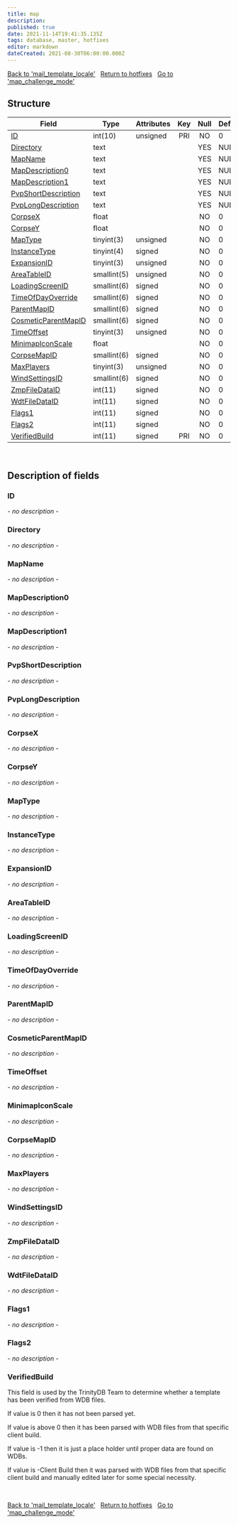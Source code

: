 ```yaml
---
title: map
description: 
published: true
date: 2021-11-14T19:41:35.135Z
tags: database, master, hotfixes
editor: markdown
dateCreated: 2021-08-30T06:00:00.000Z
---
```


<a href="https://trinitycore.info/de/database/master/hotfixes/mail_template_locale" class="mt-5 v-btn v-btn--depressed v-btn--flat v-btn--outlined theme--light v-size--default darkblue--text text--lighten-3"><span class="v-btn__content"><i aria-hidden="true" class="v-icon notranslate v-icon--left mdi mdi-arrow-left theme--light"></i><span>Back to 'mail_template_locale'</span></span></a>&nbsp;&nbsp;&nbsp;<a href="https://trinitycore.info/de/database/master/hotfixes/home" class="mt-5 v-btn v-btn--depressed v-btn--flat v-btn--outlined theme--light v-size--default darkblue--text text--lighten-3"><span class="v-btn__content"><i aria-hidden="true" class="v-icon notranslate v-icon--left mdi mdi-home-outline theme--light"></i><span>Return to hotfixes</span></span></a>&nbsp;&nbsp;&nbsp;<a href="https://trinitycore.info/de/database/master/hotfixes/map_challenge_mode" class="mt-5 v-btn v-btn--depressed v-btn--flat v-btn--outlined theme--light v-size--default darkblue--text text--lighten-3"><span class="v-btn__content"><span>Go to 'map_challenge_mode'</span><i aria-hidden="true" class="v-icon notranslate v-icon--right mdi mdi-arrow-right theme--light"></i></span></a>

## Structure

| Field | Type | Attributes | Key | Null | Default | Extra | Comment |
| --- | --- | --- | :---: | :---: | --- | --- | --- |
| [ID](#id) | int(10) | unsigned | PRI | NO | 0 |  |  |
| [Directory](#directory) | text |  |  | YES | NULL |  |  |
| [MapName](#mapname) | text |  |  | YES | NULL |  |  |
| [MapDescription0](#mapdescription0) | text |  |  | YES | NULL |  |  |
| [MapDescription1](#mapdescription1) | text |  |  | YES | NULL |  |  |
| [PvpShortDescription](#pvpshortdescription) | text |  |  | YES | NULL |  |  |
| [PvpLongDescription](#pvplongdescription) | text |  |  | YES | NULL |  |  |
| [CorpseX](#corpsex) | float |  |  | NO | 0 |  |  |
| [CorpseY](#corpsey) | float |  |  | NO | 0 |  |  |
| [MapType](#maptype) | tinyint(3) | unsigned |  | NO | 0 |  |  |
| [InstanceType](#instancetype) | tinyint(4) | signed |  | NO | 0 |  |  |
| [ExpansionID](#expansionid) | tinyint(3) | unsigned |  | NO | 0 |  |  |
| [AreaTableID](#areatableid) | smallint(5) | unsigned |  | NO | 0 |  |  |
| [LoadingScreenID](#loadingscreenid) | smallint(6) | signed |  | NO | 0 |  |  |
| [TimeOfDayOverride](#timeofdayoverride) | smallint(6) | signed |  | NO | 0 |  |  |
| [ParentMapID](#parentmapid) | smallint(6) | signed |  | NO | 0 |  |  |
| [CosmeticParentMapID](#cosmeticparentmapid) | smallint(6) | signed |  | NO | 0 |  |  |
| [TimeOffset](#timeoffset) | tinyint(3) | unsigned |  | NO | 0 |  |  |
| [MinimapIconScale](#minimapiconscale) | float |  |  | NO | 0 |  |  |
| [CorpseMapID](#corpsemapid) | smallint(6) | signed |  | NO | 0 |  |  |
| [MaxPlayers](#maxplayers) | tinyint(3) | unsigned |  | NO | 0 |  |  |
| [WindSettingsID](#windsettingsid) | smallint(6) | signed |  | NO | 0 |  |  |
| [ZmpFileDataID](#zmpfiledataid) | int(11) | signed |  | NO | 0 |  |  |
| [WdtFileDataID](#wdtfiledataid) | int(11) | signed |  | NO | 0 |  |  |
| [Flags1](#flags1) | int(11) | signed |  | NO | 0 |  |  |
| [Flags2](#flags2) | int(11) | signed |  | NO | 0 |  |  |
| [VerifiedBuild](#verifiedbuild) | int(11) | signed | PRI | NO | 0 |  |  |
&nbsp;
## Description of fields

### ID
*- no description -*
&nbsp;

### Directory
*- no description -*
&nbsp;

### MapName
*- no description -*
&nbsp;

### MapDescription0
*- no description -*
&nbsp;

### MapDescription1
*- no description -*
&nbsp;

### PvpShortDescription
*- no description -*
&nbsp;

### PvpLongDescription
*- no description -*
&nbsp;

### CorpseX
*- no description -*
&nbsp;

### CorpseY
*- no description -*
&nbsp;

### MapType
*- no description -*
&nbsp;

### InstanceType
*- no description -*
&nbsp;

### ExpansionID
*- no description -*
&nbsp;

### AreaTableID
*- no description -*
&nbsp;

### LoadingScreenID
*- no description -*
&nbsp;

### TimeOfDayOverride
*- no description -*
&nbsp;

### ParentMapID
*- no description -*
&nbsp;

### CosmeticParentMapID
*- no description -*
&nbsp;

### TimeOffset
*- no description -*
&nbsp;

### MinimapIconScale
*- no description -*
&nbsp;

### CorpseMapID
*- no description -*
&nbsp;

### MaxPlayers
*- no description -*
&nbsp;

### WindSettingsID
*- no description -*
&nbsp;

### ZmpFileDataID
*- no description -*
&nbsp;

### WdtFileDataID
*- no description -*
&nbsp;

### Flags1
*- no description -*
&nbsp;

### Flags2
*- no description -*
&nbsp;

### VerifiedBuild
This field is used by the TrinityDB Team to determine whether a template has been verified from WDB files.

If value is 0 then it has not been parsed yet.

If value is above 0 then it has been parsed with WDB files from that specific client build.

If value is -1 then it is just a place holder until proper data are found on WDBs.

If value is -Client Build then it was parsed with WDB files from that specific client build and manually edited later for some special necessity.

&nbsp;

<a href="https://trinitycore.info/de/database/master/hotfixes/mail_template_locale" class="mt-5 v-btn v-btn--depressed v-btn--flat v-btn--outlined theme--light v-size--default darkblue--text text--lighten-3"><span class="v-btn__content"><i aria-hidden="true" class="v-icon notranslate v-icon--left mdi mdi-arrow-left theme--light"></i><span>Back to 'mail_template_locale'</span></span></a>&nbsp;&nbsp;&nbsp;<a href="https://trinitycore.info/de/database/master/hotfixes/home" class="mt-5 v-btn v-btn--depressed v-btn--flat v-btn--outlined theme--light v-size--default darkblue--text text--lighten-3"><span class="v-btn__content"><i aria-hidden="true" class="v-icon notranslate v-icon--left mdi mdi-home-outline theme--light"></i><span>Return to hotfixes</span></span></a>&nbsp;&nbsp;&nbsp;<a href="https://trinitycore.info/de/database/master/hotfixes/map_challenge_mode" class="mt-5 v-btn v-btn--depressed v-btn--flat v-btn--outlined theme--light v-size--default darkblue--text text--lighten-3"><span class="v-btn__content"><span>Go to 'map_challenge_mode'</span><i aria-hidden="true" class="v-icon notranslate v-icon--right mdi mdi-arrow-right theme--light"></i></span></a>

